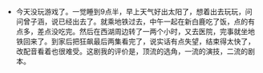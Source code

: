 - 今天没玩游戏了。一觉睡到9点半，早上天气好出太阳了，想着出去玩玩，问问曾子涵，说已经出去了。就乘地铁过去，中午一起在新白鹿吃了饭，点的有点多，差点没吃完。然后在西湖周边转了一两个小时，又去医院，完事就坐地铁回来了。到家后把狂飙最后两集看完了，说实话有点失望，结束得太快了，改配音看着也很难受。这剧我的评价是，顶流的选角，一流的演技，二流的剧本。
